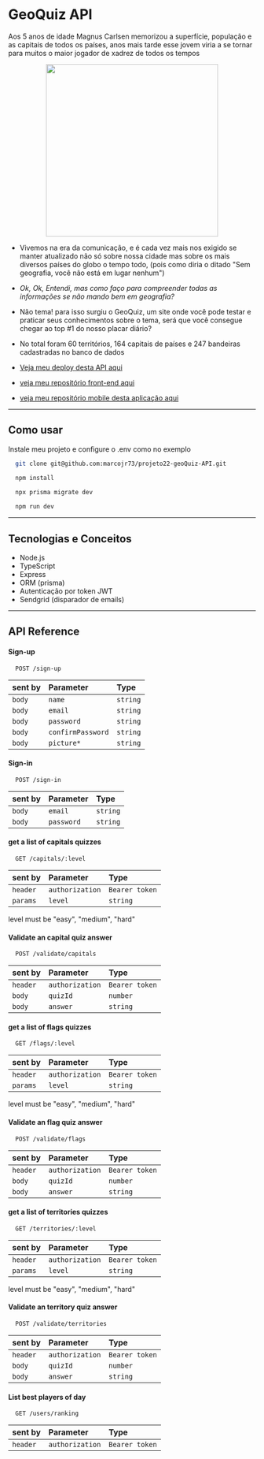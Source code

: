
# GeoQuiz API
Aos 5 anos de idade Magnus Carlsen memorizou a superfície, população e as capitais de todos os países, anos mais tarde esse jovem viria a se tornar para muitos o maior jogador de xadrez de todos os tempos

<p align="center">
   <img width=350 src="https://projeto22-geo-quiz.vercel.app/static/media/logo.83d2cab8.png"/>
</p>


- Vivemos na era da comunicação, e é cada vez mais nos exigido se manter atualizado não só sobre nossa cidade mas sobre os mais diversos países do globo o tempo todo, (pois como diria o ditado "Sem geografia, você não está em lugar nenhum")
- *Ok, Ok, Entendi, mas como faço para compreender todas as informações se não mando bem em geografia?*
- Não tema! para isso surgiu o GeoQuiz, um site onde você pode testar e praticar seus conhecimentos sobre o tema, será que você consegue chegar ao top #1 do nosso placar diário?
- No total foram 60 territórios, 164 capitais de países e 247 bandeiras cadastradas no banco de dados

- [Veja meu deploy desta API aqui](https://geo-quiz-api.onrender.com)
- [veja meu repositório front-end aqui](https://github.com/marcojr73/projeto22-geoQuiz)
- [veja meu repositório mobile desta aplicação aqui](https://github.com/marcojr73/Geo-Quiz-flutter)



***

## Como usar

Instale meu projeto e configure o .env como no exemplo

```bash
  git clone git@github.com:marcojr73/projeto22-geoQuiz-API.git
```

```bash
  npm install

  npx prisma migrate dev
  
  npm run dev
```

***

##	 Tecnologias e Conceitos

- Node.js
- TypeScript
- Express
- ORM (prisma)
- Autenticação por token JWT
- Sendgrid (disparador de emails)

***
    
## API Reference

#### Sign-up

```
  POST /sign-up
```

| sent by |Parameter | Type     |             
| :-------- |:-------- | :------- | 
| `body` |`name` | `string` |
| `body` |`email` | `string` |
| `body` |`password` | `string` |
| `body` |`confirmPassword` | `string` |
| `body` |`picture*` | `string` |

#### Sign-in

```
  POST /sign-in
```

| sent by |Parameter | Type     |                 
| :-------- |:-------- | :------- | 
| `body` |`email` | `string` | 
| `body` |`password` | `string` |

#### get a list of capitals quizzes

```
  GET /capitals/:level
```

| sent by |Parameter | Type     |                 
| :-------- |:-------- | :------- | 
| `header` |`authorization` | `Bearer token` | 
| `params` |`level` | `string` |

level must be "easy", "medium", "hard"

#### Validate an capital quiz answer

```
  POST /validate/capitals
```

| sent by |Parameter | Type     |                 
| :-------- |:-------- | :------- | 
| `header` |`authorization` | `Bearer token` | 
| `body` |`quizId` | `number` | 
| `body` |`answer` | `string` | 


#### get a list of flags quizzes

```
  GET /flags/:level
```

| sent by |Parameter | Type     |                 
| :-------- |:-------- | :------- | 
| `header` |`authorization` | `Bearer token` | 
| `params` |`level` | `string` |

level must be "easy", "medium", "hard"

#### Validate an flag quiz answer

```
  POST /validate/flags
```

| sent by |Parameter | Type     |                 
| :-------- |:-------- | :------- | 
| `header` |`authorization` | `Bearer token` | 
| `body` |`quizId` | `number` | 
| `body` |`answer` | `string` | 

#### get a list of territories quizzes

```
  GET /territories/:level
```

| sent by |Parameter | Type     |                 
| :-------- |:-------- | :------- | 
| `header` |`authorization` | `Bearer token` | 
| `params` |`level` | `string` |

level must be "easy", "medium", "hard"

#### Validate an territory quiz answer

```
  POST /validate/territories
```

| sent by |Parameter | Type     |                 
| :-------- |:-------- | :------- | 
| `header` |`authorization` | `Bearer token` | 
| `body` |`quizId` | `number` | 
| `body` |`answer` | `string` | 


#### List best players of day

```
  GET /users/ranking
```

| sent by |Parameter | Type     |                 
| :-------- |:-------- | :------- | 
| `header` |`authorization` | `Bearer token` | 


